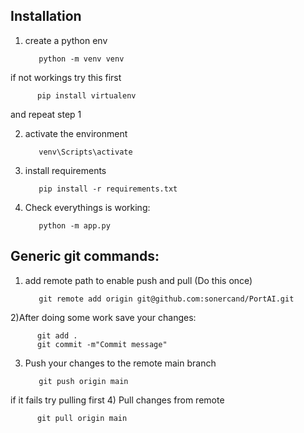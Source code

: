 
## Installation
1) create a python  env


          python -m venv venv
     
 
if not workings try this first
     
     
          pip install virtualenv

and repeat step 1

2) activate the environment

    
          venv\Scripts\activate


3) install requirements
    
    
          pip install -r requirements.txt


4) Check everythings is working:

          
          python -m app.py
          

## Generic git commands:
1) add remote path to enable push and pull (Do this once)

          
          git remote add origin git@github.com:sonercand/PortAI.git
     
     
2)After doing some work  save your changes:
     
         
          git add . 
          git commit -m"Commit message"

3) Push your changes to the remote main branch
     
          
          git push origin main

if it fails try pulling first
4) Pull changes from remote

          
          git pull origin main
